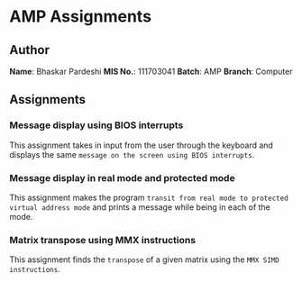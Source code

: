 # AMP Assignments

## Author

**Name**: Bhaskar Pardeshi
**MIS No.**: 111703041
**Batch**: AMP
**Branch**: Computer

## Assignments

### Message display using BIOS interrupts

This assignment takes in input from the user through the keyboard and displays the same `message on the screen using BIOS interrupts`.

### Message display in real mode and protected mode

This assignment makes the program `transit from real mode to protected virtual address mode` and prints a message while being in each of the mode.

### Matrix transpose using MMX instructions

This assignment finds the `transpose` of a given matrix using the `MMX SIMD instructions`.
